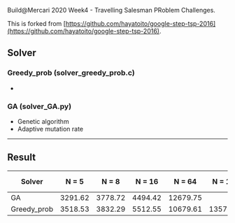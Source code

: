 Build@Mercari 2020 Week4 - Travelling Salesman PRoblem Challenges.

This is forked from [https://github.com/hayatoito/google-step-tsp-2016](https://github.com/hayatoito/google-step-tsp-2016).

## Solver

### Greedy_prob (solver_greedy_prob.c)

- 

### GA (solver_GA.py)

- Genetic algorithm
- Adaptive mutation rate


----

## Result

| Solver    | N = 5 | N = 8 | N = 16  | N = 64 | N = 128 | N = 512  | N = 2048 | Speed challenge|
| -------- | -------|--------|------- | ------- | -------|----------|--------- |----------------|
| GA  |   3291.62    | 3778.72  |  4494.42 | 12679.75|  |  |  |      |        |
| Greedy_prob  |3518.53| 3832.29 |5512.55| 10679.61 | 13576.63 | 24970.29 | 50455.36 | 0.496s |                     



